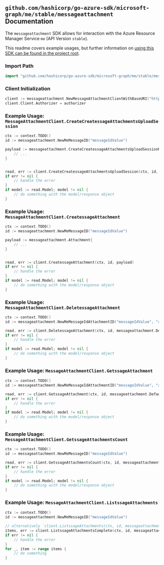 
## `github.com/hashicorp/go-azure-sdk/microsoft-graph/me/stable/messageattachment` Documentation

The `messageattachment` SDK allows for interaction with the Azure Resource Manager Service `me` (API Version `stable`).

This readme covers example usages, but further information on [using this SDK can be found in the project root](https://github.com/hashicorp/go-azure-sdk/tree/main/docs).

### Import Path

```go
import "github.com/hashicorp/go-azure-sdk/microsoft-graph/me/stable/messageattachment"
```


### Client Initialization

```go
client := messageattachment.NewMessageAttachmentClientWithBaseURI("https://management.azure.com")
client.Client.Authorizer = authorizer
```


### Example Usage: `MessageAttachmentClient.CreateCreatessageAttachmentsUploadSession`

```go
ctx := context.TODO()
id := messageattachment.NewMeMessageID("messageIdValue")

payload := messageattachment.CreateCreatessageAttachmentsUploadSessionRequest{
	// ...
}


read, err := client.CreateCreatessageAttachmentsUploadSession(ctx, id, payload)
if err != nil {
	// handle the error
}
if model := read.Model; model != nil {
	// do something with the model/response object
}
```


### Example Usage: `MessageAttachmentClient.CreatessageAttachment`

```go
ctx := context.TODO()
id := messageattachment.NewMeMessageID("messageIdValue")

payload := messageattachment.Attachment{
	// ...
}


read, err := client.CreatessageAttachment(ctx, id, payload)
if err != nil {
	// handle the error
}
if model := read.Model; model != nil {
	// do something with the model/response object
}
```


### Example Usage: `MessageAttachmentClient.DeletessageAttachment`

```go
ctx := context.TODO()
id := messageattachment.NewMeMessageIdAttachmentID("messageIdValue", "attachmentIdValue")

read, err := client.DeletessageAttachment(ctx, id, messageattachment.DefaultDeletessageAttachmentOperationOptions())
if err != nil {
	// handle the error
}
if model := read.Model; model != nil {
	// do something with the model/response object
}
```


### Example Usage: `MessageAttachmentClient.GetssageAttachment`

```go
ctx := context.TODO()
id := messageattachment.NewMeMessageIdAttachmentID("messageIdValue", "attachmentIdValue")

read, err := client.GetssageAttachment(ctx, id, messageattachment.DefaultGetssageAttachmentOperationOptions())
if err != nil {
	// handle the error
}
if model := read.Model; model != nil {
	// do something with the model/response object
}
```


### Example Usage: `MessageAttachmentClient.GetssageAttachmentsCount`

```go
ctx := context.TODO()
id := messageattachment.NewMeMessageID("messageIdValue")

read, err := client.GetssageAttachmentsCount(ctx, id, messageattachment.DefaultGetssageAttachmentsCountOperationOptions())
if err != nil {
	// handle the error
}
if model := read.Model; model != nil {
	// do something with the model/response object
}
```


### Example Usage: `MessageAttachmentClient.ListssageAttachments`

```go
ctx := context.TODO()
id := messageattachment.NewMeMessageID("messageIdValue")

// alternatively `client.ListssageAttachments(ctx, id, messageattachment.DefaultListssageAttachmentsOperationOptions())` can be used to do batched pagination
items, err := client.ListssageAttachmentsComplete(ctx, id, messageattachment.DefaultListssageAttachmentsOperationOptions())
if err != nil {
	// handle the error
}
for _, item := range items {
	// do something
}
```
